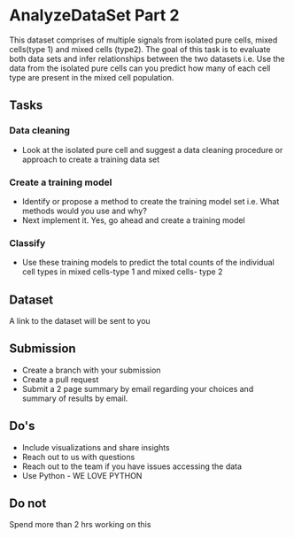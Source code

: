# AnalyzeDataSet Part 2

This dataset comprises of multiple signals from isolated pure cells, mixed cells(type 1) and mixed cells (type2). The goal of this task is to evaluate both data sets and infer relationships between the two datasets i.e. Use the data from the isolated pure cells can you predict how many of each cell type are present in the mixed cell population.

## Tasks
### Data cleaning
* Look at the isolated pure cell and suggest a data cleaning procedure or approach to create a training data set
### Create a training model
* Identify or propose a method to create the training model set i.e. What methods would you use and why? 
* Next implement it. Yes, go ahead and create a training model 
### Classify
* Use these training models to predict the total counts of the individual cell types in mixed cells-type 1 and mixed cells- type 2

## Dataset
A link to the dataset will be sent to you 

## Submission
* Create a branch with your submission
* Create a pull request
* Submit a 2 page summary by email regarding your choices and summary of results by email. 


## Do's
* Include visualizations and share insights
* Reach out to us with questions
* Reach out to the team if you have issues accessing the data
* Use Python - WE LOVE PYTHON

## Do not 
Spend more than 2 hrs working on this


